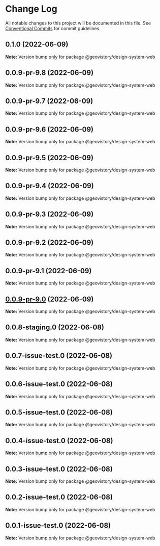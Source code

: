 # Change Log

All notable changes to this project will be documented in this file.
See [Conventional Commits](https://conventionalcommits.org) for commit guidelines.

## 0.1.0 (2022-06-09)

**Note:** Version bump only for package @geovistory/design-system-web





## 0.0.9-pr-9.8 (2022-06-09)

**Note:** Version bump only for package @geovistory/design-system-web





## 0.0.9-pr-9.7 (2022-06-09)

**Note:** Version bump only for package @geovistory/design-system-web





## 0.0.9-pr-9.6 (2022-06-09)

**Note:** Version bump only for package @geovistory/design-system-web





## 0.0.9-pr-9.5 (2022-06-09)

**Note:** Version bump only for package @geovistory/design-system-web





## 0.0.9-pr-9.4 (2022-06-09)

**Note:** Version bump only for package @geovistory/design-system-web





## 0.0.9-pr-9.3 (2022-06-09)

**Note:** Version bump only for package @geovistory/design-system-web





## 0.0.9-pr-9.2 (2022-06-09)

**Note:** Version bump only for package @geovistory/design-system-web





## 0.0.9-pr-9.1 (2022-06-09)

**Note:** Version bump only for package @geovistory/design-system-web





## [0.0.9-pr-9.0](https://github.com/geovistory/design-system/compare/v0.0.8-staging.0...v0.0.9-pr-9.0) (2022-06-09)

**Note:** Version bump only for package @geovistory/design-system-web





## 0.0.8-staging.0 (2022-06-08)

**Note:** Version bump only for package @geovistory/design-system-web





## 0.0.7-issue-test.0 (2022-06-08)

**Note:** Version bump only for package @geovistory/design-system-web





## 0.0.6-issue-test.0 (2022-06-08)

**Note:** Version bump only for package @geovistory/design-system-web





## 0.0.5-issue-test.0 (2022-06-08)

**Note:** Version bump only for package @geovistory/design-system-web





## 0.0.4-issue-test.0 (2022-06-08)

**Note:** Version bump only for package @geovistory/design-system-web





## 0.0.3-issue-test.0 (2022-06-08)

**Note:** Version bump only for package @geovistory/design-system-web





## 0.0.2-issue-test.0 (2022-06-08)

**Note:** Version bump only for package @geovistory/design-system-web





## 0.0.1-issue-test.0 (2022-06-08)

**Note:** Version bump only for package @geovistory/design-system-web
